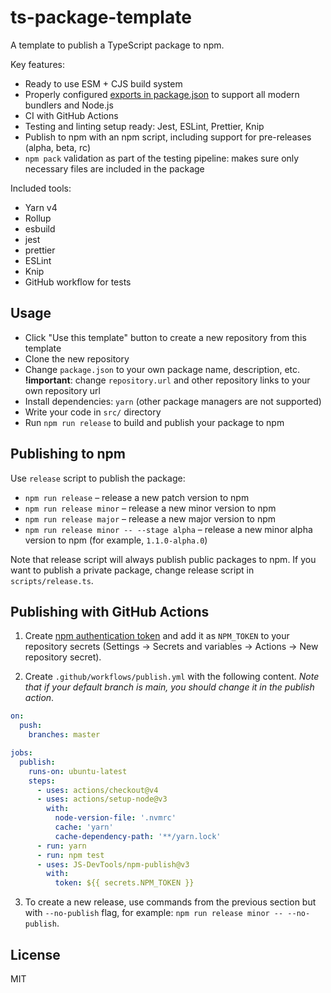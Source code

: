 # ts-package-template

A template to publish a TypeScript package to npm.

Key features:

- Ready to use ESM + CJS build system
- Properly configured [exports in package.json](https://publint.dev/@rtivital/ts-package-template) to support all modern bundlers and Node.js
- CI with GitHub Actions
- Testing and linting setup ready: Jest, ESLint, Prettier, Knip
- Publish to npm with an npm script, including support for pre-releases (alpha, beta, rc)
- `npm pack` validation as part of the testing pipeline: makes sure only necessary files are included in the package

Included tools:

- Yarn v4
- Rollup
- esbuild
- jest
- prettier
- ESLint
- Knip
- GitHub workflow for tests

## Usage

- Click "Use this template" button to create a new repository from this template
- Clone the new repository
- Change `package.json` to your own package name, description, etc. **!important**: change `repository.url` and other repository links to your own repository url
- Install dependencies: `yarn` (other package managers are not supported)
- Write your code in `src/` directory
- Run `npm run release` to build and publish your package to npm

## Publishing to npm

Use `release` script to publish the package:

- `npm run release` – release a new patch version to npm
- `npm run release minor` – release a new minor version to npm
- `npm run release major` – release a new major version to npm
- `npm run release minor -- --stage alpha` – release a new minor alpha version to npm (for example, `1.1.0-alpha.0`)

Note that release script will always publish public packages to npm. If you want to publish a private package, change release script in `scripts/release.ts`.

## Publishing with GitHub Actions

1. Create [npm authentication token](https://docs.npmjs.com/creating-and-viewing-authentication-tokens) and add it as `NPM_TOKEN` to your repository secrets (Settings -> Secrets and variables -> Actions -> New repository secret).

2. Create `.github/workflows/publish.yml` with the following content. _Note that if your default branch is main, you should change it in the publish action_.

```yaml
on:
  push:
    branches: master

jobs:
  publish:
    runs-on: ubuntu-latest
    steps:
      - uses: actions/checkout@v4
      - uses: actions/setup-node@v3
        with:
          node-version-file: '.nvmrc'
          cache: 'yarn'
          cache-dependency-path: '**/yarn.lock'
      - run: yarn
      - run: npm test
      - uses: JS-DevTools/npm-publish@v3
        with:
          token: ${{ secrets.NPM_TOKEN }}
```

3. To create a new release, use commands from the previous section but with `--no-publish` flag, for example: `npm run release minor -- --no-publish`.

## License

MIT
